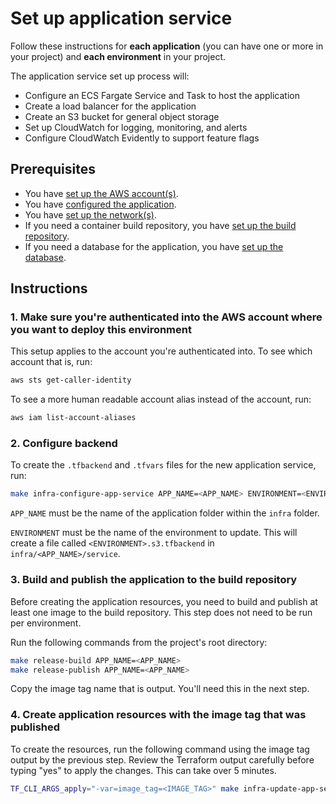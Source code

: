 # Set up application service

Follow these instructions for **each application** (you can have one or more in your project) and **each environment** in your project.

The application service set up process will:

* Configure an ECS Fargate Service and Task to host the application
* Create a load balancer for the application
* Create an S3 bucket for general object storage
* Set up CloudWatch for logging, monitoring, and alerts
* Configure CloudWatch Evidently to support feature flags

## Prerequisites

* You have [set up the AWS account(s)](./set-up-aws-accounts.md).
* You have [configured the application](/infra/app/app-config/main.tf).
* You have [set up the network(s)](./set-up-networks.md).
* If you need a container build repository, you have [set up the build repository](./set-up-app-build-repository.md).
* If you need a database for the application, you have [set up the database](./set-up-app-database.md).

## Instructions

### 1. Make sure you're authenticated into the AWS account where you want to deploy this environment

This setup applies to the account you're authenticated into. To see which account that is, run:

```bash
aws sts get-caller-identity
```

To see a more human readable account alias instead of the account, run:

```bash
aws iam list-account-aliases
```

### 2. Configure backend

To create the `.tfbackend` and `.tfvars` files for the new application service, run:

```bash
make infra-configure-app-service APP_NAME=<APP_NAME> ENVIRONMENT=<ENVIRONMENT>
```

`APP_NAME` must be the name of the application folder within the `infra` folder.

`ENVIRONMENT` must be the name of the environment to update. This will create a file called `<ENVIRONMENT>.s3.tfbackend` in `infra/<APP_NAME>/service`.

### 3. Build and publish the application to the build repository

Before creating the application resources, you need to build and publish at least one image to the build repository. This step does not need to be run per environment.

Run the following commands from the project's root directory:

```bash
make release-build APP_NAME=<APP_NAME>
make release-publish APP_NAME=<APP_NAME>
```

Copy the image tag name that is output. You'll need this in the next step.

### 4. Create application resources with the image tag that was published

To create the resources, run the following command using the image tag output by the previous step. Review the Terraform output carefully before typing "yes" to apply the changes. This can take over 5 minutes.

```bash
TF_CLI_ARGS_apply="-var=image_tag=<IMAGE_TAG>" make infra-update-app-service APP_NAME=<APP_NAME> ENVIRONMENT=<ENVIRONMENT>
```